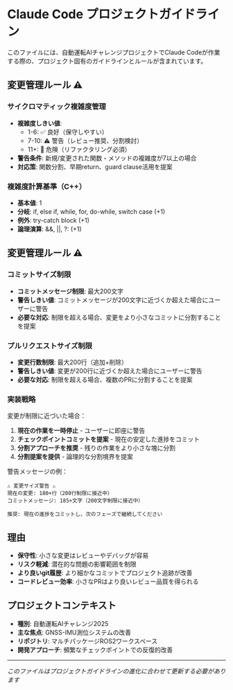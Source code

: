 # Claude Code プロジェクトガイドライン

このファイルには、自動運転AIチャレンジプロジェクトでClaude Codeが作業する際の、プロジェクト固有のガイドラインとルールが含まれています。

## 変更管理ルール ⚠️

### サイクロマティック複雑度管理
- **複雑度しきい値**: 
  - 1-6: ✅ 良好（保守しやすい）
  - 7-10: ⚠️ 警告（レビュー推奨、分割検討）
  - 11+: 🚨 危険（リファクタリング必須）
- **警告条件**: 新規/変更された関数・メソッドの複雑度が7以上の場合
- **対応策**: 関数分割、早期return、guard clause活用を提案

### 複雑度計算基準（C++）
- **基本値**: 1
- **分岐**: if, else if, while, for, do-while, switch case (+1)
- **例外**: try-catch block (+1)  
- **論理演算**: &&, ||, ?: (+1)

## 変更管理ルール ⚠️

### コミットサイズ制限
- **コミットメッセージ制限**: 最大200文字
- **警告しきい値**: コミットメッセージが200文字に近づくか超えた場合にユーザーに警告
- **必要な対応**: 制限を超える場合、変更をより小さなコミットに分割することを提案

### プルリクエストサイズ制限
- **変更行数制限**: 最大200行（追加+削除）
- **警告しきい値**: 変更が200行に近づくか超えた場合にユーザーに警告
- **必要な対応**: 制限を超える場合、複数のPRに分割することを提案

### 実装戦略
変更が制限に近づいた場合：
1. **現在の作業を一時停止** - ユーザーに即座に警告
2. **チェックポイントコミットを提案** - 現在の安定した進捗をコミット
3. **分割アプローチを推奨** - 残りの作業をより小さな塊に分割
4. **分割提案を提供** - 論理的な分割境界を提案

警告メッセージの例：
```
⚠️ 変更サイズ警告 ⚠️
現在の変更: 180+行（200行制限に接近中）
コミットメッセージ: 185+文字（200文字制限に接近中）

推奨: 現在の進捗をコミットし、次のフェーズで継続してください
```

## 理由
- **保守性**: 小さな変更はレビューやデバッグが容易
- **リスク軽減**: 潜在的な問題の影響範囲を制限
- **より良いgit履歴**: より細かなコミットでプロジェクト追跡が改善
- **コードレビュー効率**: 小さなPRはより良いレビュー品質を得られる

## プロジェクトコンテキスト
- **種別**: 自動運転AIチャレンジ2025
- **主な焦点**: GNSS-IMU測位システムの改善
- **リポジトリ**: マルチパッケージROS2ワークスペース
- **開発アプローチ**: 頻繁なチェックポイントでの反復的改善

---
*このファイルはプロジェクトガイドラインの進化に合わせて更新する必要があります*